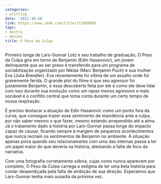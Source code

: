 ```yaml
---
categories:
- writting
date: '2012-10-28'
link: https://www.imdb.com/title/tt2069985
tags:
- mostra
- movies
title: O Peso da Culpa
---
```


Primeiro longa de Lars-Gunnar Lotz e seu trabalho de graduação, O Peso da Culpa gira em torno de Benjamin (Edin Hasanovic), um jovem delinquente que ao ser preso é transferido para um programa de sociabilização organizado por Niklas (Marc Benjamin Puch) e sua mulher Eva (Julia Brendler). Eva recentemente foi vítima de um assalto onde foi gravemente ferida. O grande plot do filme é que seu agressor foi justamente Benjamin, e essa descoberta feita por ele e como ele deve lidar com isso durante sua evolução como um rapaz menos agressivo e mais sociável é o conflito central que toma conta durante um certo tempo de nossa respiração.

É preciso destacar a atuação de Edin Hasanovic como um ponto fora da curva, que consegue trazer esse sentimento de impotência ante a culpa, por não saber mesmo o que fazer, mesmo estando arrependido até a alma. Já o tratamento dado à história por Lars-Gunnar passa longe do impacto capaz de causar, ficando sempre à margem de pequenos acontecimentos que nunca recriam os sentimentos de Benjamin no ambiente. A situação apenas piora quando seu relacionamento com uma das internas passa a ter um papel maior do que deveria na história, atestando a falta de foco da narrativa.

Com uma fotografia corretamente sóbria, cujas cores nunca aparecem por completo, O Peso da Culpa carrega a estigma de ter uma bela história para contar desperdiçada pela falta de ambição de sua direção. Esperamos que Lars-Gunnar tenha mais ousadia da próxima vez.